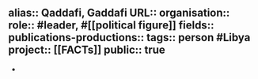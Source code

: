 alias:: Qaddafi, Gaddafi
URL::
organisation::
role:: #leader, #[[political figure]] 
fields::
publications-productions:: 
tags:: person #Libya 
project:: [[FACTs]] 
public:: true
-
-